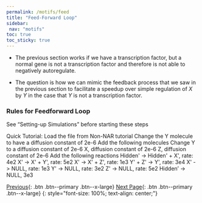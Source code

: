 ```yaml
---
permalink: /motifs/feed
title: "Feed-Forward Loop"
sidebar:
 nav: "motifs"
toc: true
toc_sticky: true
---
```


* The previous section works if we have a transcription factor, but a normal gene is not a transcription factor and therefore is not able to negatively autoregulate.

* The question is how we can mimic the feedback process that we saw in the previous section to facilitate a speedup over simple regulation of *X* by *Y* in the case that *Y* is not a transcription factor.

### Rules for Feedforward Loop

See “Setting-up Simulations” before starting these steps

Quick Tutorial:
Load the file from Non-NAR tutorial
Change the Y molecule to have a diffusion constant of 2e-6
Add the following molecules
Change Y to a diffusion constant of 2e-6
X, diffusion constant of 2e-6
Z, diffusion constant of 2e-6
Add the following reactions
Hidden' -> Hidden' + X', rate: 4e2
X' -> X' + Y', rate: 5e2
X' -> X' + Z', rate: 1e3
Y' + Z' -> Y', rate: 3e4
X' -> NULL, rate: 1e3
Y' -> NULL, rate: 3e2
Z' -> NULL, rate: 5e2
Hidden’ -> NULL, 3e3

[Previous](nar){: .btn .btn--primary .btn--x-large} [Next Page](oscillators){: .btn .btn--primary .btn--x-large}
{: style="font-size: 100%; text-align: center;"}
